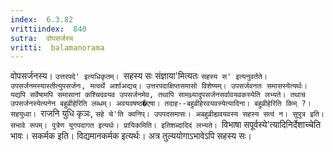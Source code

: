 ```yaml
---
index:  6.3.82
vrittiindex:  840
sutra:  वोपसर्जस्य
vritti:  balamanorama 
---
```


वोपसर्जनस्य। `उत्तरपदे' इत्यधिकृतम्। `सहस्य सः संज्ञाया'मित्यतः `सहस्य स' इत्यनुवर्तते। उपसर्जनमस्यास्तीत्युपसर्जनः, मत्वर्थे अर्शाअद्यच्। उत्तरपदाक्षिप्तसमासो विशेष्यम्। उपसर्जवनतः समासस्येत्यर्थः। यद्यपि सर्वेषामपि समासानां कश्चिदवयव उपसर्जनमेव, तथापि सामथ्र्यादुपसर्जनसर्वावयवकस्येति लभ्यते। तथाच उपसर्जनस्येत्यनेन बहुव्रीहेरिति लब्धम्। अवयवषष्ठ�एषा। तदाह--बहुव्रीहेरवयवस्येत्यादिना। बहुव्रीहेरिति किम् ?। सहयुध्वा। `राजनि युधि कृञः, `सहे चे'ति क्वनिप्। उपपदसमासः। अबहुव्रीह्यवयवस्य सहस्य सत्वं न। सुपुत्र इति। सभावे रूपम्। पुत्रेण युगपदागत इत्यर्थः। प्रायिकमिति। इतिशब्दादिदं लभ्यते। `विभाषा सपूर्वस्ये'त्यादिनिर्देशाच्चेति भावः। सकर्मक इति। विद्यमानकर्मक इत्यर्थः। अत्र तुल्ययोगाऽभावेऽपि सहस्य सः। 

